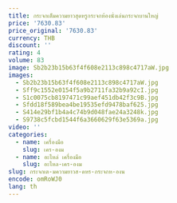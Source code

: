 ```yaml
---
title: กระจกเต็มความยาวสุดหรูกระจกห้องนั่งเล่นกระจกบานใหญ่
price: '7630.83'
price_original: '7630.83'
currency: THB
discount: ''
rating: 4
volume: 83
image: Sb2b23b15b63f4f608e2113c898c4717aW.jpg
images:
  - Sb2b23b15b63f4f608e2113c898c4717aW.jpg
  - Sff9c1552e0154f5a9b2711fa32b9a92cI.jpg
  - S1c0075cb8197471c99aef451db42f3c9B.jpg
  - Sfdd18f589bea4be19535efd9478baf625.jpg
  - S414e29bf1b4a4c74b9d048fae24a3248k.jpg
  - S9738c5fcbd1544f6a3660629f63e5369a.jpg
video: ''
categories:
  - name: เครื่องมือ
    slug: เคร-องม
  - name: อะไหล่ เครื่องมือ
    slug: อะไหล-เคร-องม
slug: กระจกเต-มความยาวส-ดหร-กระจกห-องน
encode: omRoWJ0
lang: th
---
```

  